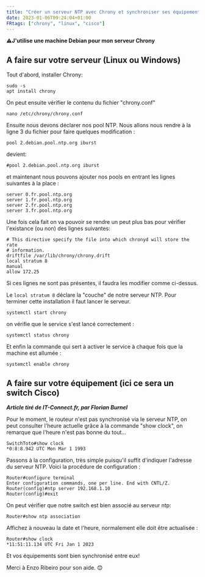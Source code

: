 ```yaml
---
title: "Créer un serveur NTP avec Chrony et synchroniser ses équipements "
date: 2023-01-06T09:24:04+01:00
FRtags: ["chrony", "linux", "cisco"] 
---
```


⚠**J'utilise une machine Debian pour mon serveur Chrony**

## A faire sur votre serveur (Linux ou Windows)

Tout d'abord, installer Chrony:

```
sudo -s
apt install chrony
```

On peut ensuite vérifier le contenu du fichier "chrony.conf"

```
nano /etc/chrony/chrony.conf
```

Ensuite nous devons déclarer nos pool NTP. Nous allons nous rendre à la ligne 3 du fichier pour faire quelques modification :

`pool 2.debian.pool.ntp.org iburst`

devient:

`#pool 2.debian.pool.ntp.org iburst`

et maintenant nous pouvons ajouter nos pools en entrant les lignes suivantes à la place :

```
server 0.fr.pool.ntp.org
server 1.fr.pool.ntp.org
server 2.fr.pool.ntp.org
server 3.fr.pool.ntp.org
```

Une fois cela fait on va pouvoir se rendre un peut plus bas pour vérifier l'existance (ou non) des lignes suivantes:

```
# This directive specify the file into which chronyd will store the rate
# information.
driftfile /var/lib/chrony/chrony.drift
local stratum 8
manual
allow 172.25
``` 
Si ces lignes ne sont pas présentes, il faudra les modifier comme ci-dessus.

Le  `local stratum 8` déclare la "couche" de notre serveur NTP. Pour terminer cette installation il faut lancer le serveur.

```
systemctl start chrony
```

on vérifie que le service s'est lancé correctement :

```
systemctl status chrony
```

Et enfin la commande qui sert à activer le service à chaque fois que la machine est allumée :

```
systemctl enable chrony
```

## A faire sur votre équipement (ici ce sera un switch Cisco)

***Article tiré de IT-Connect.fr, par Florian Burnel***

Pour le moment, le routeur n'est pas synchronisé via le serveur NTP, on peut consulter l'heure actuelle grâce à la commande "show clock", on remarque que l'heure n'est pas bonne du tout...

```
SwitchToto#show clock
*0:8:8.942 UTC Mon Mar 1 1993
```
Passons à la configuration, très simple puisqu'il suffit d'indiquer l'adresse du serveur NTP. Voici la procédure de configuration :

```
Router#configure terminal
Enter configuration commands, one per line. End with CNTL/Z.
Router(config)#ntp server 192.168.1.10
Router(config)#exit
```

On peut vérifier que notre switch est bien associé au serveur ntp:

```
Router#show ntp association
```

Affichez à nouveau la date et l'heure, normalement elle doit être actualisée :

```
Router#show clock
*11:51:11.134 UTC Fri Jan 1 2023
```

Et vos équipements sont bien synchronisé entre eux! 


Merci à Enzo Ribeiro pour son aide. 😊